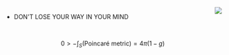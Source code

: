 <img align="right" src="https://aster-readme.vercel.app/api/top-langs/?username=kokic&layout=compact&exclude_lang=html+javascript+stylus+css+cpp+java+ejs+python+c+shell" />

- DON'T LOSE YOUR WAY IN YOUR MIND

<br>

$$0\gt-\int_S(\text{Poincaré metric})=4\pi(1-g)$$

<!-- [![](http://github-profile-summary-cards.vercel.app/api/cards/productive-time?username=kokic&utcOffset=8)](https://github.com/kokic) -->
